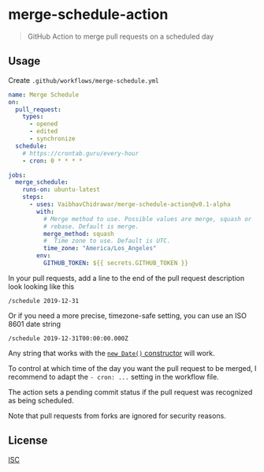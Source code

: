 # merge-schedule-action

> GitHub Action to merge pull requests on a scheduled day

## Usage

Create `.github/workflows/merge-schedule.yml`

```yml
name: Merge Schedule
on:
  pull_request:
    types:
      - opened
      - edited
      - synchronize
  schedule:
    # https://crontab.guru/every-hour
    - cron: 0 * * * *

jobs:
  merge_schedule:
    runs-on: ubuntu-latest
    steps:
      - uses: VaibhavChidrawar/merge-schedule-action@v0.1-alpha
        with:
          # Merge method to use. Possible values are merge, squash or
          # rebase. Default is merge.
          merge_method: squash
          #  Time zone to use. Default is UTC.
          time_zone: "America/Los_Angeles"
        env:
          GITHUB_TOKEN: ${{ secrets.GITHUB_TOKEN }}
```

In your pull requests, add a line to the end of the pull request description look looking like this

```
/schedule 2019-12-31
```

Or if you need a more precise, timezone-safe setting, you can use an ISO 8601 date string

```
/schedule 2019-12-31T00:00:00.000Z
```

Any string that works with the [`new Date()` constructor](https://developer.mozilla.org/en-US/docs/Web/JavaScript/Reference/Global_Objects/Date/Date) will work.

To control at which time of the day you want the pull request to be merged, I recommend to adapt the `- cron: ...` setting in the workflow file.

The action sets a pending commit status if the pull request was recognized as being scheduled.

Note that pull requests from forks are ignored for security reasons.

## License

[ISC](LICENSE)
